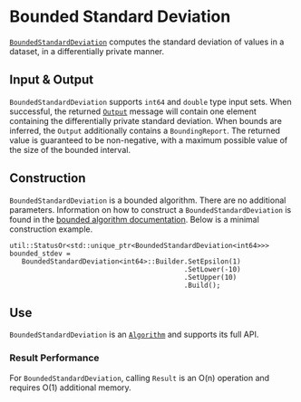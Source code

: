 
# Bounded Standard Deviation

[`BoundedStandardDeviation`](https://github.com/google/differential-privacy/blob/main/cc/algorithms/bounded-standard-deviation.h)
computes the standard deviation of values in a dataset, in a differentially
private manner.

## Input & Output

`BoundedStandardDeviation` supports `int64` and `double` type input sets. When
successful, the returned [`Output`](../protos.md) message will contain one
element containing the differentially private standard deviation. When bounds
are inferred, the `Output` additionally contains a `BoundingReport`. The
returned value is guaranteed to be non-negative, with a maximum possible value
of the size of the bounded interval.

## Construction

`BoundedStandardDeviation` is a bounded algorithm. There are no additional
parameters. Information on how to construct a `BoundedStandardDeviation` is
found in the [bounded algorithm documentation](bounded-algorithm.md). Below is a
minimal construction example.

```
util::StatusOr<std::unique_ptr<BoundedStandardDeviation<int64>>> bounded_stdev =
   BoundedStandardDeviation<int64>::Builder.SetEpsilon(1)
                                           .SetLower(-10)
                                           .SetUpper(10)
                                           .Build();
```

## Use

`BoundedStandardDeviation` is an [`Algorithm`](algorithm.md) and supports its
full API.

### Result Performance

For `BoundedStandardDeviation`, calling `Result` is an O(n) operation and
requires O(1) additional memory.
